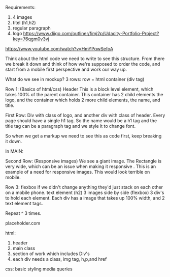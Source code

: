 Requirements:
1. 4 images
2. titel (h1,h2)
3. regular paragraph
4. logo
https://www.diigo.com/outliner/fimj2p/Udacity-Portfolio-Project?key=76qgm0v3vj

https://www.youtube.com/watch?v=HmYPqwSefoA

Think about the html code we need to write to see this structure. From there we break it down and think of how we're supposed to order the code, and start from a mobile first perspective and work our way up. 

What do we see in mockup?
3 rows:
row = html container (div tag)

Row 1: (Basics of html/css) Header
This is a block level element, which takes 100% of the parent container. This container has 2 child elements the logo, and the container which holds 2 more child elements, the name, and title.

 First Row: Div with class of logo, and another div with class of header. Every page should have a single h1 tag. So the name would be a h1 tag and the title tag can be a paragraph tag and we style it to change font. 

 So when we get a markup we need to see this as code first, keep breaking it down. 

In MAIN:

 Second Row: (Responsive images)
 We see a giant image. 
 The Rectangle is very wide, which can be an issue when making it responsive
 . This is an example of a need for responsive images. This would look terrible on mobile. 

 Row 3: flexbox
 if we didn't change anything they'd just stack on each other on a mobile phone.
text element (h2)
3 images side by side (flexbox)
3 div's to hold each element.
Each div has a image that takes up 100% width, and 2 text element tags. 

Repeat ^ 3 times.


placeholder.com

html:
1. header
2. main class
3. section of work which includes Div's 
4. each div needs a class, img tag, h,p,and href

css:
basic styling
media queries